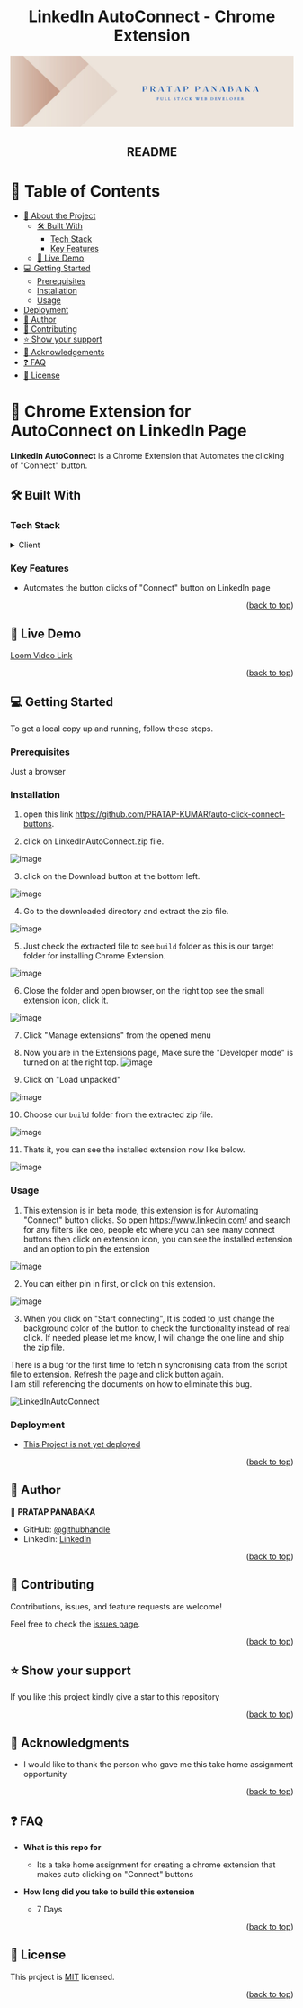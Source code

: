 <div align="center">
  <h1><b>LinkedIn AutoConnect - Chrome Extension</b></h1>
</div>

<a name="readme-top"></a>

<div align="center">
  <img src="pratap_live.jpeg" alt="logo" width="auto"  height="auto" />
  <h2><b>README</b></h2>
</div>

<!-- TABLE OF CONTENTS -->

# 📗 Table of Contents

- [📖 About the Project](#about-project)
  - [🛠 Built With](#built-with)
    - [Tech Stack](#tech-stack)
    - [Key Features](#key-features)
  - [🚀 Live Demo](#live-demo)
- [💻 Getting Started](#getting-started)
  - [Prerequisites](#prerequisites)
  - [Installation](#installation)
  - [Usage](#usage)
- [Deployment](#deployment)
- [👥 Author](#author)
- [🤝 Contributing](#contributing)
- [⭐️ Show your support](#support)
- [🙏 Acknowledgements](#acknowledgements)
- [❓ FAQ](#faq)
- [📝 License](#license)

<!-- PROJECT DESCRIPTION -->

# 📖 Chrome Extension for AutoConnect on LinkedIn Page <a name="about-project"></a>

**LinkedIn AutoConnect** is a Chrome Extension that Automates the clicking of "Connect" button.

## 🛠 Built With <a name="built-with"></a>

### Tech Stack <a name="tech-stack"></a>

<details>
  <summary>Client</summary>
  <ul>
    <li><a href="https://reactjs.org/">REACT</a></li>
  </ul>
</details>

<!-- Features -->

### Key Features <a name="key-features"></a>

- Automates the button clicks of "Connect" button on LinkedIn page

<p align="right">(<a href="#readme-top">back to top</a>)</p>

<!-- LIVE DEMO -->

## 🚀 Live Demo <a name="live-demo"></a>

[Loom Video Link](https://www.loom.com/share/11e56c6d0a4d4a5db31e4b0086fca087)

<p align="right">(<a href="#readme-top">back to top</a>)</p>

<!-- GETTING STARTED -->

## 💻 Getting Started <a name="getting-started"></a>

To get a local copy up and running, follow these steps.

### Prerequisites

Just a browser

### Installation

1. open this link https://github.com/PRATAP-KUMAR/auto-click-connect-buttons.

2. click on LinkedInAutoConnect.zip file.

![image](https://user-images.githubusercontent.com/40719899/219945292-8b11dab2-6a76-4225-b28a-dd9b234fb7d6.png)

3. click on the Download button at the bottom left.

![image](https://user-images.githubusercontent.com/40719899/219945365-9a6887c3-a9bf-4b54-9997-2b2ce3c68df9.png)

4. Go to the downloaded directory and extract the zip file.

![image](https://user-images.githubusercontent.com/40719899/219945418-be3b931d-7797-40ea-b619-4186cc1cd55f.png)

5. Just check the extracted file to see `build` folder as this is our target folder for installing Chrome Extension.

![image](https://user-images.githubusercontent.com/40719899/219945566-e3895bd4-d84b-43d2-9a2c-d03288b7eafc.png)

6. Close the folder and open browser, on the right top see the small extension icon, click it.

![image](https://user-images.githubusercontent.com/40719899/219945655-2bb6bac0-af25-45b4-a6ce-a67aab0d6268.png)

7. Click "Manage extensions" from the opened menu

8. Now you are in the Extensions page, Make sure the "Developer mode" is turned on at the right top.
![image](https://user-images.githubusercontent.com/40719899/219945815-3bc36852-ba5f-4a1b-8188-30aa6211cd5b.png)

9. Click on "Load unpacked"

![image](https://user-images.githubusercontent.com/40719899/219945842-f3fe4bb8-d4f8-43dd-94eb-df1dbcc68c87.png)

10. Choose our `build` folder from the extracted zip file.

![image](https://user-images.githubusercontent.com/40719899/219945880-30d0457a-8fbf-4539-a5e0-0119869cc6ca.png)

11. Thats it, you can see the installed extension now like below.

![image](https://user-images.githubusercontent.com/40719899/219945939-ed90d40c-df19-4dd5-a81b-36cd25f6370a.png)

### Usage

1. This extension is in beta mode, this extension is for Automating "Connect" button clicks.
So open https://www.linkedin.com/ and search for any filters like ceo, people etc where you can see many connect buttons
then click on extension icon, you can see the installed extension and an option to pin the extension  

![image](https://user-images.githubusercontent.com/40719899/219946082-a6f11a4a-f95f-45f7-b743-364c39c9bd8f.png)  

2. You can either pin in first, or click on this extension.

![image](https://user-images.githubusercontent.com/40719899/219946112-b116a068-1c07-418a-bab1-0dd3763c9d53.png)

3. When you click on "Start connecting", It is coded to just change the background color of the button to check the functionality instead of real click.
If needed please let me know, I will change the one line and ship the zip file.

There is a bug for the first time to fetch n syncronising data from the script file to extension. Refresh the page and click button again.  
I am still referencing the documents on how to eliminate this bug.

![LinkedInAutoConnect](https://user-images.githubusercontent.com/40719899/219946474-376ff9c9-beeb-4e65-a0e9-8e4e5337b092.gif)

### Deployment

- [This Project is not yet deployed](https://netlify.com)

<p align="right">(<a href="#readme-top">back to top</a>)</p>

<!-- AUTHORS -->

## 👥 Author <a name="author"></a>

👤 **PRATAP PANABAKA**

- GitHub: [@githubhandle](https://github.com/PRATAP-KUMAR)
- LinkedIn: [LinkedIn](https://linkedin.com/in/pratap-kumar-panabaka)

<p align="right">(<a href="#readme-top">back to top</a>)</p>


<!-- CONTRIBUTING -->

## 🤝 Contributing <a name="contributing"></a>

Contributions, issues, and feature requests are welcome!

Feel free to check the [issues page](../../issues/).

<p align="right">(<a href="#readme-top">back to top</a>)</p>

<!-- SUPPORT -->

## ⭐️ Show your support <a name="support"></a>

If you like this project kindly give a star to this repository

<p align="right">(<a href="#readme-top">back to top</a>)</p>

<!-- ACKNOWLEDGEMENTS -->

## 🙏 Acknowledgments <a name="acknowledgements"></a>

- I would like to thank the person who gave me this take home assignment opportunity

<p align="right">(<a href="#readme-top">back to top</a>)</p>

<!-- FAQ (optional) -->

## ❓ FAQ <a name="faq"></a>

- **What is this repo for**

  - Its a take home assignment for creating a chrome extension that makes auto clicking on "Connect" buttons

- **How long did you take to build this extension**

  - 7 Days

<p align="right">(<a href="#readme-top">back to top</a>)</p>

<!-- LICENSE -->

## 📝 License <a name="license"></a>

This project is [MIT](./MIT.md) licensed.  

<p align="right">(<a href="#readme-top">back to top</a>)</p>
